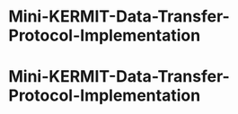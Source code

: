 # Mini-KERMIT-Data-Transfer-Protocol-Implementation
# Mini-KERMIT-Data-Transfer-Protocol-Implementation
